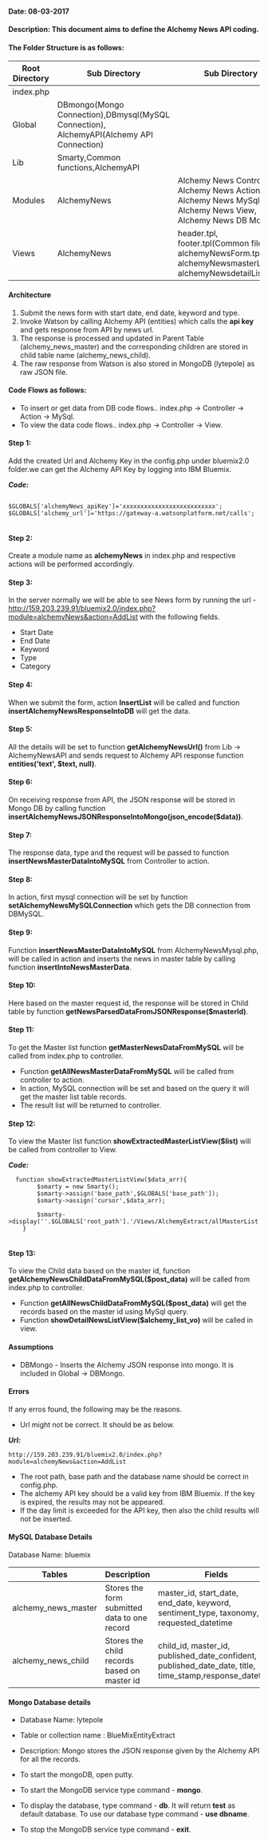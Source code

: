 #### Date: 08-03-2017
#### Description: This document aims to define the Alchemy News API coding.


#### The Folder Structure is as follows:
   
   
   Root Directory | Sub Directory | Sub Directory 
------------ | ------------- | -------------
index.php | | |
Global | DBmongo(Mongo Connection),DBmysql(MySQL Connection), AlchemyAPI(Alchemy API Connection)  | 
Lib | Smarty,Common functions,AlchemyAPI | |
Modules | AlchemyNews | Alchemy News Controller, Alchemy News Action, Alchemy News MySql, Alchemy News View, Alchemy News DB Mongo|
Views | AlchemyNews | header.tpl, footer.tpl(Common files), alchemyNewsForm.tpl, alchemyNewsmasterList.tpl, alchemyNewsdetailList.tpl|

#### Architecture

1. Submit the news form with start date, end date, keyword and type.
2. Invoke Watson by calling Alchemy API (entities) which calls the **api key** and gets response from API by news url.
3. The response is processed and updated in Parent Table (alchemy_news_master) and the corresponding children are stored in child table name (alchemy_news_child). 
4. The raw response from Watson is also stored in MongoDB (lytepole) as raw JSON file.


#### Code Flows as follows:
   * To insert or get data from DB code flows.. index.php -> Controller -> Action -> MySql.
   * To view the data code flows.. index.php -> Controller -> View.
   
 
#### Step 1:
  Add the created Url and Alchemy Key in the config.php under bluemix2.0 folder.we can get the Alchemy API Key by logging into IBM Bluemix. 
	
**_Code:_**
	
```
	
$GLOBALS['alchemyNews_apiKey']='xxxxxxxxxxxxxxxxxxxxxxxxxx';
$GLOBALS['alchemy_url']='https://gateway-a.watsonplatform.net/calls';
	
```
	
  
#### Step 2:
  Create a module name as **alchemyNews** in index.php and respective actions will be performed accordingly.
  
#### Step 3:
   In the server normally we will be able to see News form by running the url -  http://159.203.239.91/bluemix2.0/index.php?module=alchemyNews&action=AddList with the following fields.
   
- Start Date
- End Date
- Keyword
- Type
- Category
   
#### Step 4:
   When we submit the form, action **InsertList** will be called and function **insertAlchemyNewsResponseIntoDB** will get the data.
   
#### Step 5:
   All the details will be set to function **getAlchemyNewsUrl()** from Lib -> AlchemyNewsAPI  and sends request to Alchemy API response function **entities('text', $text, null)**.
   
#### Step 6:
   On receiving response from API, the JSON response will be stored in Mongo DB by calling function  **insertAlchemyNewsJSONResponseIntoMongo(json_encode($data))**.

#### Step 7:
   The response data, type and the request will be passed to function **insertNewsMasterDataIntoMySQL** from Controller to action.
   
#### Step 8:
   In action, first mysql connection will be set by function **setAlchemyNewsMySQLConnection** which gets the DB connection from DBMySQL.
 
#### Step 9:
  Function **insertNewsMasterDataIntoMySQL** from AlchemyNewsMysql.php, will be called in action and inserts the news in master table by calling function **insertIntoNewsMasterData**.
  
#### Step 10:
   Here based on the master request id, the response will be stored in Child table by function **getNewsParsedDataFromJSONResponse($masterId)**.


#### Step 11:
To get the Master list function **getMasterNewsDataFromMySQL** will be called from index.php to controller.

- Function **getAllNewsMasterDataFromMySQL** will be called from controller to action.
- In action, MySQL connection will be set and based on the query it will get the master list table records.
- The result list will be returned to controller.
   
#### Step 12:
   To view the Master list function **showExtractedMasterListView($list)** will be called from controller to View.
   
**_Code:_**

```
  function showExtractedMasterListView($data_arr){
        $smarty = new Smarty();
        $smarty->assign('base_path',$GLOBALS['base_path']);
		$smarty->assign('cursor',$data_arr);
		
	    $smarty->display(''.$GLOBALS['root_path'].'/Views/AlchemyExtract/allMasterList.tpl');
    }
    
``` 

#### Step 13:
   To view the Child data based on the master id, function **getAlchemyNewsChildDataFromMySQL($post_data)** will be called from index.php to controller.
   
   - Function **getAllNewsChildDataFromMySQL($post_data)** will get the records based on the master id using MySql query. 
   - Function **showDetailNewsListView($alchemy_list_vo)** will be called in view. 
   
   
#### Assumptions

- DBMongo - Inserts the Alchemy JSON response into mongo. It is included in Global -> DBMongo.


#### Errors

If any erros found, the following may be the reasons.

- Url might not be correct. It should be as below.

**_Url:_**

```
http://159.203.239.91/bluemix2.0/index.php?module=alchemyNews&action=AddList

```
- The root path, base path and the database name should be correct in config.php.
- The alchemy API key should be a valid key from IBM Bluemix. If the key is expired, the results may not be appeared.
- If the day limit is exceeded for the API key, then also the child results will not be inserted. 


#### MySQL Database Details

  
 Database Name: bluemix
 
 Tables | Description | Fields |
------------ | ------------- | ----------
alchemy_news_master | Stores the form submitted data to one record | master_id, start_date, end_date, keyword, sentiment_type, taxonomy, requested_datetime |
alchemy_news_child | Stores the child records based on master id | child_id, master_id, published_date_confident, published_date_date, title, time_stamp,response_datetime |
 
 
#### Mongo Database details
 
- Database Name: lytepole
- Table or collection name : BlueMixEntityExtract 
- Description: Mongo stores the JSON response given by the Alchemy API for all the records.

- To start the mongoDB, open putty.
- To start the MongoDB service type command - **mongo**.
- To display the database, type command - **db**. It will return **test** as default database. To use our database type command - **use dbname**.
- To stop the MongoDB service type command - **exit**.
 
 



   
